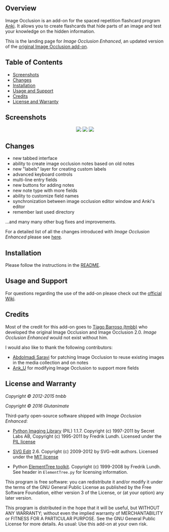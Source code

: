 ## Overview

Image Occlusion is an add-on for the spaced repetition flashcard program [Anki](http://ankisrs.net/). It allows you to create flashcards that hide parts of an image and test your knowledge on the hidden information.

This is the landing page for *Image Occlusion Enhanced*, an updated version of the [original Image Occlusion add-on](https://github.com/tmbb/image-occlusion-2).

## Table of Contents

<!-- MarkdownTOC -->

- [Screenshots](#screenshots)
- [Changes](#changes)
- [Installation](#installation)
- [Usage and Support](#usage-and-support)
- [Credits](#credits)
- [License and Warranty](#license-and-warranty)

<!-- /MarkdownTOC -->

## Screenshots

<p align="center">
    <img src="https://github.com/Glutanimate/image-occlusion-enhanced/blob/master/screenshots/screenshot-io-editor-1.png?raw=true">
    <img src="https://github.com/Glutanimate/image-occlusion-enhanced/blob/master/screenshots/screenshot-io-editor-2.png?raw=true">
    <img src="https://github.com/Glutanimate/image-occlusion-enhanced/blob/master/screenshots/screenshot-io-reviewer.png?raw=true">
</p>

## Changes

- new tabbed interface
- ability to create image occlusion notes based on old notes
- new "labels" layer for creating custom labels
- advanced keyboard controls
- multi-line entry fields
- new buttons for adding notes
- new note type with more fields
- ability to customize field names
- synchronization between image occlusion editor window and Anki's editor
- remember last used directory

...and many many other bug fixes and improvements. 

For a detailed list of all the changes introduced with *Image Occlusion Enhanced* please see [here](https://github.com/Glutanimate/image-occlusion-enhanced#changes-compared-to-the-original-add-on).

## Installation

Please follow the instructions in the [README](https://github.com/Glutanimate/image-occlusion-enhanced#installation).

## Usage and Support

For questions regarding the use of the add-on please check out the [official Wiki](https://github.com/Glutanimate/image-occlusion-enhanced/wiki).

## Credits

Most of the credit for this add-on goes to [Tiago Barroso (tmbb)](https://github.com/tmbb) who developed the original Image Occlusion and Image Occlusion 2.0. *Image Occlusion Enhanced* would not exist without him.

I would also like to thank the following contributors:

- [Abdolmadi Saravi](https://bitbucket.org/amsaravi/) for patching Image Occlusion to reuse existing images in the media collection and on notes
- [Ank_U](https://bitbucket.org/Ank_U/) for modifying Image Occlusion to support more fields

## License and Warranty

*Copyright © 2012-2015 tmbb*

*Copyright © 2016 Glutanimate*

Third-party open-source software shipped with *Image Occlusion Enhanced*:

- [Python Imaging Library](http://www.pythonware.com/products/pil/) (PIL) 1.1.7. Copyright (c) 1997-2011 by Secret Labs AB, Copyright (c) 1995-2011 by Fredrik Lundh. Licensed under the [PIL license](http://www.pythonware.com/products/pil/license.htm)
 
- [SVG Edit](https://github.com/SVG-Edit/svgedit) 2.6. Copyright (c) 2009-2012 by SVG-edit authors. Licensed under the [MIT license](https://github.com/SVG-Edit/svgedit/blob/master/LICENSE)

- Python [ElementTree toolkit](http://effbot.org/zone/element-index.htm). Copyright (c) 1999-2008 by Fredrik Lundh. See header in `ElementTree.py` for licensing information.

This program is free software: you can redistribute it and/or modify it under the terms of the GNU General Public License as published by the Free Software Foundation, either version 3 of the License, or (at your option) any later version. 

This program is distributed in the hope that it will be useful, but WITHOUT ANY WARRANTY; without even the implied warranty of MERCHANTABILITY or FITNESS FOR A PARTICULAR PURPOSE.  See the GNU General Public License for more details. As usual: Use this add-on at your own risk.